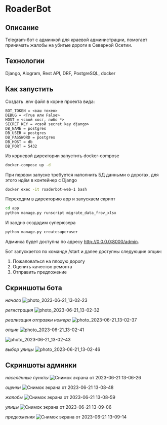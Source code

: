 # RoaderBot

## Описание

Telegram-бот с админкой для краевой администрации, помогает принимать жалобы на убитые дороги в Северной Осетии.

## Технологии

Django, Aiogram, Rest API, DRF, PostgreSQL, docker

## Как запустить

Создать .env файл в корне проекта вида:

```env
BOT_TOKEN = <ваш токен>
DEBUG = <True или False>
HOST = <свой хост, либо *>
SECRET_KEY = <свой secret key django>
DB_NAME = postgres
DB_USER = postgres
DB_PASSWORD = postgres
DB_HOST = db
DB_PORT = 5432
```

Из корневой директории запустить docker-compose

```bash
docker-compose up -d
```

При первом запуске требуется наполнить БД данными о дорогах, для этого идём в контейнер с Django

```bash
docker exec -it roaderbot-web-1 bash
```

Переходим в директорию app и запускаем скрипт

```bash
cd app
python manage.py runscript migrate_data_frov_xlsx
```

И заодно создадим суперюзера
```bash
python manage.py createsuperuser
```

Админка будет доступна по адресу http://0.0.0.0:8000/admin.

Бот запускается по команде /start и далее доступны следующие опции:
1. Пожаловаться на плохую дорогу
2. Оценить качество ремонта
3. Отправить предложение

##  Скриншоты бота

*начало*
![photo_2023-06-21_13-02-23](https://github.com/komediantto/RoaderBot/assets/62796239/4779c504-070a-4c6e-a7e7-f34b4e2df4da)


*регистрация*
![photo_2023-06-21_13-02-32](https://github.com/komediantto/RoaderBot/assets/62796239/2f085e3e-62af-4ea7-920c-ba4bcf4e9cb7)


*реализация отправки номера*
![photo_2023-06-21_13-02-37](https://github.com/komediantto/RoaderBot/assets/62796239/c8071695-14f1-4e3c-babb-c5bd0562fedb)


*опции*
![photo_2023-06-21_13-02-41](https://github.com/komediantto/RoaderBot/assets/62796239/5d237484-117b-4f70-9cef-95ffe52f47e0)

![photo_2023-06-21_13-02-43](https://github.com/komediantto/RoaderBot/assets/62796239/88d9002b-5481-4b57-a7f3-7a6f36004764)


*выбор улицы*
![photo_2023-06-21_13-02-46](https://github.com/komediantto/RoaderBot/assets/62796239/bf7cc61a-3dd4-4ec3-b445-dd7aab867c3d)

##  Скриншоты админки

*населённые пункты*
![Снимок экрана от 2023-06-21 13-06-26](https://github.com/komediantto/RoaderBot/assets/62796239/07dc53c7-c61a-4b46-ad8f-77d571e9d4a2)


*оценки*
![Снимок экрана от 2023-06-21 13-08-48](https://github.com/komediantto/RoaderBot/assets/62796239/5213b8eb-1dcb-443b-a41e-56289bbb54c5)


*жалобы*
![Снимок экрана от 2023-06-21 13-08-59](https://github.com/komediantto/RoaderBot/assets/62796239/be9d0107-8b02-494b-b35e-5e919f00c414)


*улицы*
![Снимок экрана от 2023-06-21 13-09-06](https://github.com/komediantto/RoaderBot/assets/62796239/b358a9dd-0cbb-423a-8178-54b76c3faf2a)


*предложения*
![Снимок экрана от 2023-06-21 13-09-14](https://github.com/komediantto/RoaderBot/assets/62796239/c64977c1-7b62-4b2f-bc64-85c1f112160d)


